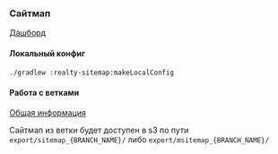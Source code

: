 ### Сайтмап

[Дашборд](https://grafana.vertis.yandex-team.ru/d/9rvb_Aknk/realty-sitemap?orgId=1)


#### Локальный конфиг

```bash
./gradlew :realty-sitemap:makeLocalConfig
```

#### Работа с ветками
[Общая информация](../realty-datatypes-shiva-core/README.md)

Сайтмап из ветки будет доступен в s3 по пути ```export/sitemap_{BRANCH_NAME}/``` либо ```export/msitemap_{BRANCH_NAME}/```
